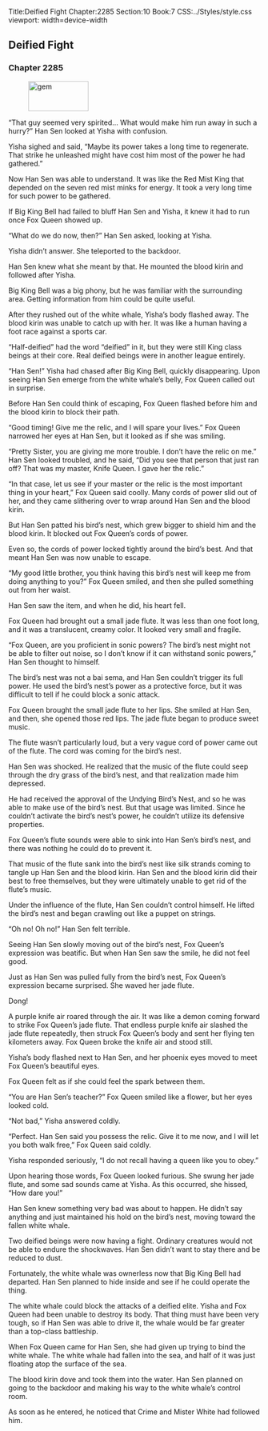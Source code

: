 Title:Deified Fight 
Chapter:2285 
Section:10 
Book:7 
CSS:../Styles/style.css 
viewport: width=device-width
  
## Deified Fight
### Chapter 2285
  
<figure>
	<img src="../Images/gem.gif" alt="gem" id="gem" width="120" height="60" />
</figure>
  

  
“That guy seemed very spirited… What would make him run away in such a hurry?” Han Sen looked at Yisha with confusion.

Yisha sighed and said, “Maybe its power takes a long time to regenerate. That strike he unleashed might have cost him most of the power he had gathered.”

Now Han Sen was able to understand. It was like the Red Mist King that depended on the seven red mist minks for energy. It took a very long time for such power to be gathered.

If Big King Bell had failed to bluff Han Sen and Yisha, it knew it had to run once Fox Queen showed up.

“What do we do now, then?” Han Sen asked, looking at Yisha.

Yisha didn’t answer. She teleported to the backdoor.

Han Sen knew what she meant by that. He mounted the blood kirin and followed after Yisha.

Big King Bell was a big phony, but he was familiar with the surrounding area. Getting information from him could be quite useful.

After they rushed out of the white whale, Yisha’s body flashed away. The blood kirin was unable to catch up with her. It was like a human having a foot race against a sports car.

“Half-deified” had the word “deified” in it, but they were still King class beings at their core. Real deified beings were in another league entirely.

“Han Sen!” Yisha had chased after Big King Bell, quickly disappearing. Upon seeing Han Sen emerge from the white whale’s belly, Fox Queen called out in surprise.

Before Han Sen could think of escaping, Fox Queen flashed before him and the blood kirin to block their path.

“Good timing! Give me the relic, and I will spare your lives.” Fox Queen narrowed her eyes at Han Sen, but it looked as if she was smiling.

“Pretty Sister, you are giving me more trouble. I don’t have the relic on me.” Han Sen looked troubled, and he said, “Did you see that person that just ran off? That was my master, Knife Queen. I gave her the relic.”

“In that case, let us see if your master or the relic is the most important thing in your heart,” Fox Queen said coolly. Many cords of power slid out of her, and they came slithering over to wrap around Han Sen and the blood kirin.

But Han Sen patted his bird’s nest, which grew bigger to shield him and the blood kirin. It blocked out Fox Queen’s cords of power.

Even so, the cords of power locked tightly around the bird’s best. And that meant Han Sen was now unable to escape.

“My good little brother, you think having this bird’s nest will keep me from doing anything to you?” Fox Queen smiled, and then she pulled something out from her waist.

Han Sen saw the item, and when he did, his heart fell.

Fox Queen had brought out a small jade flute. It was less than one foot long, and it was a translucent, creamy color. It looked very small and fragile.

“Fox Queen, are you proficient in sonic powers? The bird’s nest might not be able to filter out noise, so I don’t know if it can withstand sonic powers,” Han Sen thought to himself.

The bird’s nest was not a bai sema, and Han Sen couldn’t trigger its full power. He used the bird’s nest’s power as a protective force, but it was difficult to tell if he could block a sonic attack.

Fox Queen brought the small jade flute to her lips. She smiled at Han Sen, and then, she opened those red lips. The jade flute began to produce sweet music.

The flute wasn’t particularly loud, but a very vague cord of power came out of the flute. The cord was coming for the bird’s nest.

Han Sen was shocked. He realized that the music of the flute could seep through the dry grass of the bird’s nest, and that realization made him depressed.

He had received the approval of the Undying Bird’s Nest, and so he was able to make use of the bird’s nest. But that usage was limited. Since he couldn’t activate the bird’s nest’s power, he couldn’t utilize its defensive properties.

Fox Queen’s flute sounds were able to sink into Han Sen’s bird’s nest, and there was nothing he could do to prevent it.

That music of the flute sank into the bird’s nest like silk strands coming to tangle up Han Sen and the blood kirin. Han Sen and the blood kirin did their best to free themselves, but they were ultimately unable to get rid of the flute’s music.

Under the influence of the flute, Han Sen couldn’t control himself. He lifted the bird’s nest and began crawling out like a puppet on strings.

“Oh no! Oh no!” Han Sen felt terrible.

Seeing Han Sen slowly moving out of the bird’s nest, Fox Queen’s expression was beatific. But when Han Sen saw the smile, he did not feel good.

Just as Han Sen was pulled fully from the bird’s nest, Fox Queen’s expression became surprised. She waved her jade flute.

Dong!

A purple knife air roared through the air. It was like a demon coming forward to strike Fox Queen’s jade flute. That endless purple knife air slashed the jade flute repeatedly, then struck Fox Queen’s body and sent her flying ten kilometers away. Fox Queen broke the knife air and stood still.

Yisha’s body flashed next to Han Sen, and her phoenix eyes moved to meet Fox Queen’s beautiful eyes.

Fox Queen felt as if she could feel the spark between them.

“You are Han Sen’s teacher?” Fox Queen smiled like a flower, but her eyes looked cold.

“Not bad,” Yisha answered coldly.

“Perfect. Han Sen said you possess the relic. Give it to me now, and I will let you both walk free,” Fox Queen said coldly.

Yisha responded seriously, “I do not recall having a queen like you to obey.”

Upon hearing those words, Fox Queen looked furious. She swung her jade flute, and some sad sounds came at Yisha. As this occurred, she hissed, “How dare you!”

Han Sen knew something very bad was about to happen. He didn’t say anything and just maintained his hold on the bird’s nest, moving toward the fallen white whale.

Two deified beings were now having a fight. Ordinary creatures would not be able to endure the shockwaves. Han Sen didn’t want to stay there and be reduced to dust.

Fortunately, the white whale was ownerless now that Big King Bell had departed. Han Sen planned to hide inside and see if he could operate the thing.

The white whale could block the attacks of a deified elite. Yisha and Fox Queen had been unable to destroy its body. That thing must have been very tough, so if Han Sen was able to drive it, the whale would be far greater than a top-class battleship.

When Fox Queen came for Han Sen, she had given up trying to bind the white whale. The white whale had fallen into the sea, and half of it was just floating atop the surface of the sea.

The blood kirin dove and took them into the water. Han Sen planned on going to the backdoor and making his way to the white whale’s control room.

As soon as he entered, he noticed that Crime and Mister White had followed him.